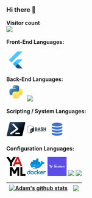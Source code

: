 ### Hi there 👋

**Visitor count**<br>
 <img src="https://profile-counter.glitch.me/AdamRussak/count.svg" />

  
  
**Front-End Languages:**<br>

<code><img height="50" src="https://raw.githubusercontent.com/github/explore/80688e429a7d4ef2fca1e82350fe8e3517d3494d/topics/flutter/flutter.png"></code>

**Back-End Languages:**<br>
<code><img height="50" src="https://raw.githubusercontent.com/github/explore/5c058a388828bb5fde0bcafd4bc867b5bb3f26f3/topics/python/python.png"></code>
<code><img height="40" src="https://upload.wikimedia.org/wikipedia/commons/thumb/0/05/Go_Logo_Blue.svg/1920px-Go_Logo_Blue.svg.png"></code>

**Scripting / System Languages:**<br>

<code><img height="50" src="https://raw.githubusercontent.com/github/explore/80688e429a7d4ef2fca1e82350fe8e3517d3494d/topics/powershell/powershell.png"></code>
<code><img height="50" src="https://raw.githubusercontent.com/github/explore/80688e429a7d4ef2fca1e82350fe8e3517d3494d/topics/bash/bash.png"></code>
<code><img height="50" src="https://raw.githubusercontent.com/github/explore/80688e429a7d4ef2fca1e82350fe8e3517d3494d/topics/sql/sql.png"></code>

**Configuration Languages:**<br>

<code><img height="50" src="https://raw.githubusercontent.com/github/explore/80688e429a7d4ef2fca1e82350fe8e3517d3494d/topics/yaml/yaml.png"></code>
<code><img height="50" src="https://raw.githubusercontent.com/github/explore/80688e429a7d4ef2fca1e82350fe8e3517d3494d/topics/docker/docker.png"></code>
<code><img height="50" src="https://raw.githubusercontent.com/github/explore/80688e429a7d4ef2fca1e82350fe8e3517d3494d/topics/terraform/terraform.png"></code>
<code><img height="50" src="https://helm.sh/img/helm.svg"></code>
<code><img height="50" src="https://icon-library.com/images/json-icon-png/json-icon-png-18.jpg"></code>



| <a href="https://github.com/AdamRussak/github-readme-stats"><img align="center" src="https://github-readme-stats.vercel.app/api?username=AdamRussak&count_private=true&show_icons=true&include_all_commits=true&theme=dark&hide_border=true" alt="Adam's github stats" /></a> | <a href="https://github.com/AdamRussak/github-readme-stats"><img align="center" src="https://github-readme-stats.vercel.app/api/top-langs/?username=AdamRussak&layout=compact&theme=dark&hide_border=true" /></a> |
| ------------- | ------------- |
